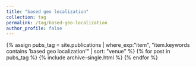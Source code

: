 ```yaml
---
title: "based geo localization"
collection: tag
permalink: /tag/based-geo-localization
author_profile: false
---
```

{% assign pubs_tag = site.publications | where_exp:"item", "item.keywords contains 'based geo localization'" | sort: "venue" %}
{% for post in pubs_tag %}
  {% include archive-single.html %}
{% endfor %}